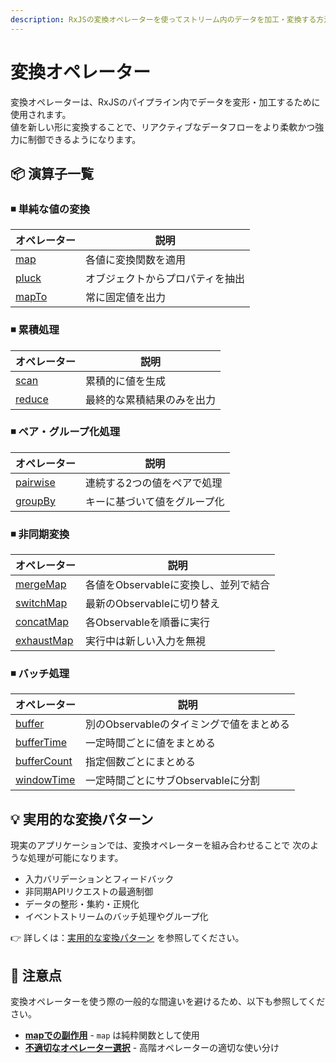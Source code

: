 ```yaml
---
description: RxJSの変換オペレーターを使ってストリーム内のデータを加工・変換する方法を解説します。map、scan、mergeMap、switchMap、concatMapなど単純変換から非同期変換、バッチ処理まで実践的なパターンを紹介します。
---
```


# 変換オペレーター

変換オペレーターは、RxJSのパイプライン内でデータを変形・加工するために使用されます。  
値を新しい形に変換することで、リアクティブなデータフローをより柔軟かつ強力に制御できるようになります。


## 📦 演算子一覧
### ◾ 単純な値の変換

|オペレーター|説明|
|---|---|
|[map](./map)|各値に変換関数を適用|
|[pluck](./pluck)|オブジェクトからプロパティを抽出|
|[mapTo](./mapTo)|常に固定値を出力|

### ◾ 累積処理

|オペレーター|説明|
|---|---|
|[scan](./scan)|累積的に値を生成|
|[reduce](./reduce)|最終的な累積結果のみを出力|

### ◾ ペア・グループ化処理

|オペレーター|説明|
|---|---|
|[pairwise](./pairwise)|連続する2つの値をペアで処理|
|[groupBy](./groupBy)|キーに基づいて値をグループ化|

### ◾ 非同期変換

|オペレーター|説明|
|---|---|
|[mergeMap](./mergeMap) |各値をObservableに変換し、並列で結合|
|[switchMap](./switchMap) |最新のObservableに切り替え|
|[concatMap](./concatMap) |各Observableを順番に実行|
|[exhaustMap](./exhaustMap) |実行中は新しい入力を無視|

### ◾ バッチ処理

|オペレーター|説明|
|---|---|
|[buffer](./buffer) |別のObservableのタイミングで値をまとめる|
|[bufferTime](./bufferTime) |一定時間ごとに値をまとめる|
|[bufferCount](./bufferCount) |指定個数ごとにまとめる|
|[windowTime](./windowTime) |一定時間ごとにサブObservableに分割|


## 💡 実用的な変換パターン

現実のアプリケーションでは、変換オペレーターを組み合わせることで
次のような処理が可能になります。

- 入力バリデーションとフィードバック
- 非同期APIリクエストの最適制御
- データの整形・集約・正規化
- イベントストリームのバッチ処理やグループ化

👉 詳しくは：[実用的な変換パターン](./practical-use-cases) を参照してください。

## 🚨 注意点

変換オペレーターを使う際の一般的な間違いを避けるため、以下も参照してください。

- **[mapでの副作用](/guide/anti-patterns/common-mistakes#5-map-での副作用)** - `map` は純粋関数として使用
- **[不適切なオペレーター選択](/guide/anti-patterns/common-mistakes#12-不適切なオペレーター選択)** - 高階オペレーターの適切な使い分け
